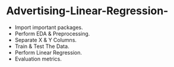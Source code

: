 # Advertising-Linear-Regression-
-  Import important packages.
-  Perform EDA & Preprocessing.
-  Separate X & Y Columns.
-  Train & Test The Data.
-  Perform Linear Regression.
-  Evaluation metrics.
